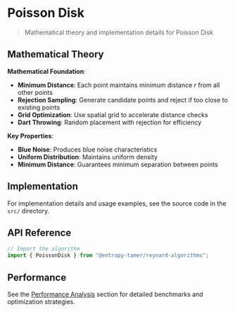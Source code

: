 # Poisson Disk

> Mathematical theory and implementation details for Poisson Disk

## Mathematical Theory

**Mathematical Foundation**:

- **Minimum Distance**: Each point maintains minimum distance $r$ from all other points
- **Rejection Sampling**: Generate candidate points and reject if too close to existing points
- **Grid Optimization**: Use spatial grid to accelerate distance checks
- **Dart Throwing**: Random placement with rejection for efficiency

**Key Properties**:

- **Blue Noise**: Produces blue noise characteristics
- **Uniform Distribution**: Maintains uniform density
- **Minimum Distance**: Guarantees minimum separation between points

## Implementation

For implementation details and usage examples, see the source code in the `src/` directory.

## API Reference

```typescript
// Import the algorithm
import { PoissonDisk } from "@entropy-tamer/reynard-algorithms";
```

## Performance

See the [Performance Analysis](../performance/) section for detailed benchmarks and optimization strategies.
